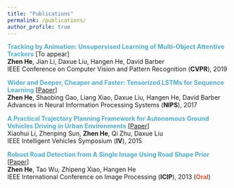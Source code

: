 ```yaml
---
title: "Publications"
permalink: /publications/
author_profile: true
---
```




**<span style="color:#52adc8">Tracking by Animation: Unsupervised Learning of Multi-Object Attentive Trackers</span>** [To appear]<br>
**Zhen He**, Jian Li, Daxue Liu, Hangen He, David Barber<br>
IEEE Conference on Computer Vision and Pattern Recognition (**CVPR**), 2019


**<span style="color:#52adc8">Wider and Deeper, Cheaper and Faster: Tensorized LSTMs for Sequence Learning</span>** [[Paper](http://papers.nips.cc/paper/6606-wider-and-deeper-cheaper-and-faster-tensorized-lstms-for-sequence-learning)]<br>
**Zhen He**, Shaobing Gao, Liang Xiao, Daxue Liu, Hangen He, David Barber<br>
Advances in Neural Information Processing Systems (**NIPS**), 2017


**<span style="color:#52adc8">A Practical Trajectory Planning Framework for Autonomous Ground Vehicles Driving in Urban Environments</span>** [[Paper](https://www.researchgate.net/publication/303406602_A_Practical_Trajectory_Planning_Framework_for_Autonomous_Ground_Vehicles_Driving_in_Urban_Environments.pdf)]<br>
Xiaohui Li, Zhenping Sun, **Zhen He**, Qi Zhu, Daxue Liu<br>
IEEE Intelligent Vehicles Symposium (**IV**), 2015


**<span style="color:#52adc8">Robust Road Detection from A Single Image Using Road Shape Prior</span>** [[Paper](https://www.researchgate.net/profile/Zhen_He21/publication/271554662_Robust_road_detection_from_a_single_image_using_road_shape_prior/links/5741eed108ae298602ee2702.pdf)]<br>
**Zhen He**, Tao Wu, Zhipeng Xiao, Hangen He<br>
IEEE International Conference on Image Processing (**ICIP**), 2013 (**<span style="color:#dc572e">Oral</span>**)
